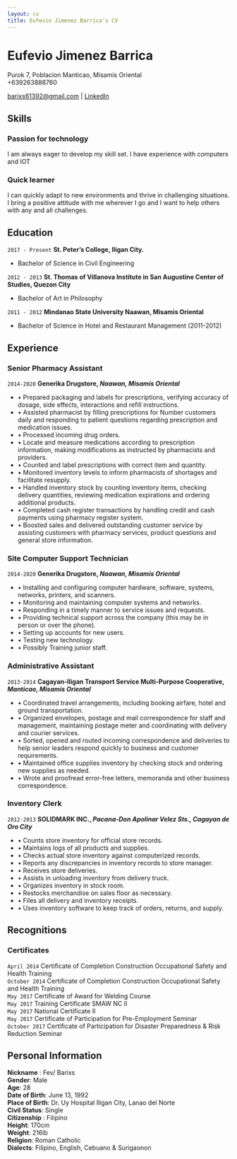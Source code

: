 ```yaml
---
layout: cv
title: Eufevio Jimenez Barrica's CV
---
```

# Eufevio Jimenez Barrica
Purok 7, Poblacion Manticao, Misamis Oriental
<br> +639263888760

<div id="webaddress">
<a href="barixs61392@gmail.com">barixs61392@gmail.com</a>
| <a href="https://www.linkedin.com/in/eufevio-barrica-62733685/">LinkedIn</a>
</div>


## Skills

### Passion for technology
I am always eager to develop my skill set. I have experience with computers and IOT

### Quick learner
I can quickly adapt to new environments and thrive in challenging situations. I bring a positive attitude with me wherever I go and I want to help others with any and all challenges.


## Education

`2017 - Present`
__St. Peter’s College, Iligan City.__
- Bachelor of Science in Civil Engineering    

`2012 - 2013`
__St. Thomas of Villanova Institute in San Augustine Center of Studies, Quezon City__
- Bachelor of Art in Philosophy

`2011 - 2012`
__Mindanao State University Naawan, Misamis Oriental__
- Bachelor of Science in Hotel and Restaurant Management (2011-2012)



## Experience
### Senior Pharmacy Assistant   
`2014-2020`
__Generika Drugstore, *Naawan, Misamis Oriental*__
- •	Prepared packaging and labels for prescriptions, verifying accuracy of dosage, side effects, interactions and refill instructions.  
- • Assisted pharmacist by filling prescriptions for Number customers daily and responding to patient questions regarding prescription and medication issues.  
-   • Processed incoming drug orders.  
-   • Locate and measure medications according to prescription information, making modifications as instructed by pharmacists and providers.  
-   • Counted and label prescriptions with correct item and quantity.  
-   • Monitored inventory levels to inform pharmacists of shortages and facilitate resupply.  
-   • Handled inventory stock by counting inventory items, checking delivery quantities, reviewing medication expirations and ordering additional products.  
-   • Completed cash register transactions by handling credit and cash payments using pharmacy register system.  
-   • Boosted sales and delivered outstanding customer service by assisting customers with pharmacy services, product questions and general store information.	  		

### Site Computer Support Technician
`2014-2020`
__Generika Drugstore, *Naawan, Misamis Oriental*__
-   • Installing and configuring computer hardware, software, systems, networks, printers, and scanners.  
-   • Monitoring and maintaining computer systems and networks.  
-   • Responding in a timely manner to service issues and requests.  
-   • Providing technical support across the company (this may be in person or over the phone).  
-   • Setting up accounts for new users.  
-   • Testing new technology.  
-   • Possibly Training junior staff.  

### Administrative Assistant
`2013-2014`
__Cagayan-Iligan Transport Service Multi-Purpose Cooperative, *Manticao, Misamis Oriental*__
-   • Coordinated travel arrangements, including booking airfare, hotel and ground transportation.  
-   • Organized envelopes, postage and mail correspondence for staff and management, maintaining postage meter and coordinating with delivery and courier services.  
-   • Sorted, opened and routed incoming correspondence and deliveries to help senior leaders respond quickly to business and customer requirements.  
-   • Maintained office supplies inventory by checking stock and ordering new supplies as needed.  
-   • Wrote and proofread error-free letters, memoranda and other business correspondence.  

### Inventory Clerk
`2012-2013`
__SOLIDMARK INC., *Pacana-Don Apolinar Velez Sts., Cagayan de Oro City*__
-   • Counts store inventory for official store records.
-   • Maintains logs of all products and supplies.
-   • Checks actual store inventory against computerized records.
-   • Reports any discrepancies in inventory records to store manager.
-   • Receives store deliveries.
-   • Assists in unloading inventory from delivery truck.
-   • Organizes inventory in stock room.
-   • Restocks merchandise on sales floor as necessary.
-   • Files all delivery and inventory receipts.
-   • Uses inventory software to keep track of orders, returns, and supply.

## Recognitions


### Certificates
`April 2014`
Certificate of Completion Construction Occupational Safety and Health Training<br>
`October 2014`
Certificate of Completion Construction Occupational Safety and Health Training<br>
`May 2017`
Certificate of Award for Welding Course<br>
`May 2017`
Training Certificate SMAW NC II<br>
`May 2017`
National Certificate II<br>
`May 2017`
Certificate of Participation for Pre-Employment Seminar<br>
`October 2017`
Certificate of Participation for Disaster Preparedness & Risk Reduction Seminar



## Personal Information
**Nickname**	  :	Fev/ Barixs   
**Gender**:	Male    
**Age**:	28    
**Date of Birth**:	June 13, 1992    
**Place of Birth**:	  	Dr. Uy Hospital Iligan City, Lanao del Norte   
**Civil Status**:	  	Single   
**Citizenship**	:  	Filipino    
**Height**:	170cm    
**Weight**:	216lb   
**Religion**:	 	Roman Catholic  
**Dialects**:   Filipino, English, Cebuano & Surigaonon    


<!-- ### Footer

Last updated: May 2013 -->
